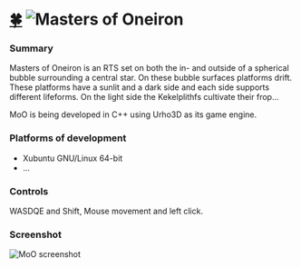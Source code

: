 # [:four_leaf_clover:](http://www.luckeyproductions.nl/) ![Masters of Oneiron](https://raw.githubusercontent.com/LucKeyProductions/MastersOfOneiron/master/Docs/Splash.png)
### Summary
Masters of Oneiron is an RTS set on both the in- and outside of a spherical bubble surrounding a central star. On these bubble surfaces platforms drift. These platforms have a sunlit and a dark side and each side supports different lifeforms.
On the light side the Kekelplithfs cultivate their frop... 

MoO is being developed in C++ using Urho3D as its game engine.

### Platforms of development
* Xubuntu GNU/Linux 64-bit
* ...

### Controls
WASDQE and Shift, Mouse movement and left click.

### Screenshot
![MoO screenshot](https://raw.githubusercontent.com/LucKeyProductions/MastersOfOneiron/master/Screenshots/Screenshot_Tue_May_17_21_43_48_2016.png)
